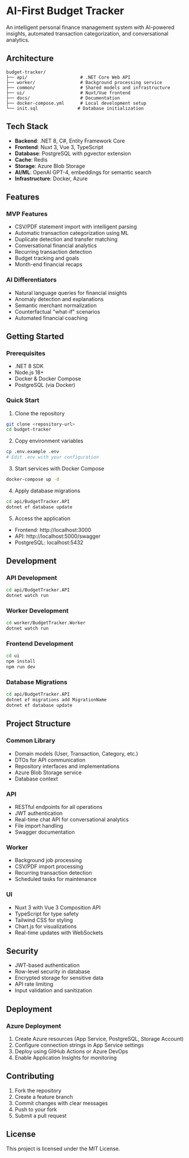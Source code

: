 # AI-First Budget Tracker

An intelligent personal finance management system with AI-powered insights, automated transaction categorization, and conversational analytics.

## Architecture

```
budget-tracker/
├── api/                    # .NET Core Web API
├── worker/                 # Background processing service
├── common/                 # Shared models and infrastructure
├── ui/                     # Nuxt/Vue frontend
├── docs/                   # Documentation
├── docker-compose.yml      # Local development setup
└── init.sql               # Database initialization
```

## Tech Stack

- **Backend**: .NET 8, C#, Entity Framework Core
- **Frontend**: Nuxt 3, Vue 3, TypeScript
- **Database**: PostgreSQL with pgvector extension
- **Cache**: Redis
- **Storage**: Azure Blob Storage
- **AI/ML**: OpenAI GPT-4, embeddings for semantic search
- **Infrastructure**: Docker, Azure

## Features

### MVP Features
- CSV/PDF statement import with intelligent parsing
- Automatic transaction categorization using ML
- Duplicate detection and transfer matching
- Conversational financial analytics
- Recurring transaction detection
- Budget tracking and goals
- Month-end financial recaps

### AI Differentiators
- Natural language queries for financial insights
- Anomaly detection and explanations
- Semantic merchant normalization
- Counterfactual "what-if" scenarios
- Automated financial coaching

## Getting Started

### Prerequisites
- .NET 8 SDK
- Node.js 18+
- Docker & Docker Compose
- PostgreSQL (via Docker)

### Quick Start

1. Clone the repository
```bash
git clone <repository-url>
cd budget-tracker
```

2. Copy environment variables
```bash
cp .env.example .env
# Edit .env with your configuration
```

3. Start services with Docker Compose
```bash
docker-compose up -d
```

4. Apply database migrations
```bash
cd api/BudgetTracker.API
dotnet ef database update
```

5. Access the application
- Frontend: http://localhost:3000
- API: http://localhost:5000/swagger
- PostgreSQL: localhost:5432

## Development

### API Development
```bash
cd api/BudgetTracker.API
dotnet watch run
```

### Worker Development
```bash
cd worker/BudgetTracker.Worker
dotnet watch run
```

### Frontend Development
```bash
cd ui
npm install
npm run dev
```

### Database Migrations
```bash
cd api/BudgetTracker.API
dotnet ef migrations add MigrationName
dotnet ef database update
```

## Project Structure

### Common Library
- Domain models (User, Transaction, Category, etc.)
- DTOs for API communication
- Repository interfaces and implementations
- Azure Blob Storage service
- Database context

### API
- RESTful endpoints for all operations
- JWT authentication
- Real-time chat API for conversational analytics
- File import handling
- Swagger documentation

### Worker
- Background job processing
- CSV/PDF import processing
- Recurring transaction detection
- Scheduled tasks for maintenance

### UI
- Nuxt 3 with Vue 3 Composition API
- TypeScript for type safety
- Tailwind CSS for styling
- Chart.js for visualizations
- Real-time updates with WebSockets

## Security

- JWT-based authentication
- Row-level security in database
- Encrypted storage for sensitive data
- API rate limiting
- Input validation and sanitization

## Deployment

### Azure Deployment
1. Create Azure resources (App Service, PostgreSQL, Storage Account)
2. Configure connection strings in App Service settings
3. Deploy using GitHub Actions or Azure DevOps
4. Enable Application Insights for monitoring

## Contributing

1. Fork the repository
2. Create a feature branch
3. Commit changes with clear messages
4. Push to your fork
5. Submit a pull request

## License

This project is licensed under the MIT License.